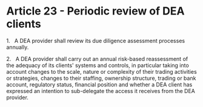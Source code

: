 # Article 23 - Periodic review of DEA clients


1.   A DEA provider shall review its due diligence assessment processes annually.

2.   A DEA provider shall carry out an annual risk-based reassessment of the adequacy of its clients' systems and controls, in particular taking into account changes to the scale, nature or complexity of their trading activities or strategies, changes to their staffing, ownership structure, trading or bank account, regulatory status, financial position and whether a DEA client has expressed an intention to sub-delegate the access it receives from the DEA provider.
